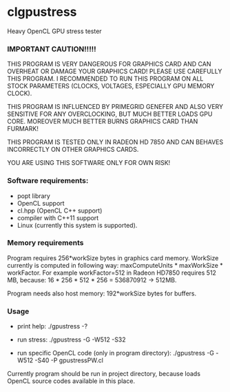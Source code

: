 clgpustress
===========

Heavy OpenCL GPU stress tester

### IMPORTANT CAUTION!!!!!

THIS PROGRAM IS VERY DANGEROUS FOR GRAPHICS CARD AND CAN OVERHEAT OR DAMAGE YOUR GRAPHICS CARD! PLEASE USE CAREFULLY
THIS PROGRAM. I RECOMMENDED TO RUN THIS PROGRAM ON ALL STOCK PARAMETERS (CLOCKS, VOLTAGES, ESPECIALLY GPU MEMORY CLOCK).

THIS PROGRAM IS INFLUENCED BY PRIMEGRID GENEFER AND ALSO VERY SENSITIVE FOR ANY OVERCLOCKING, BUT MUCH BETTER LOADS GPU CORE. MOREOVER MUCH BETTER BURNS GRAPHICS CARD THAN FURMARK!

THIS PROGRAM IS TESTED ONLY IN RADEON HD 7850 AND CAN BEHAVES INCORRECTLY ON OTHER GRAPHICS CARDS.

YOU ARE USING THIS SOFTWARE ONLY FOR OWN RISK!

### Software requirements:

- popt library
- OpenCL support
- cl.hpp (OpenCL C++ support)
- compiler with C++11 support
- Linux (currently this system is supported).

### Memory requirements

Program requires 256*workSize bytes in graphics card memory. WorkSize currently is computed in following way:
maxComputeUnits * maxWorkSize * workFactor. For example workFactor=512 in Radeon HD7850 requires 512 MB, because:
16 * 256 * 512 * 256 = 536870912 -> 512MB.

Program needs also host memory: 192*workSize bytes for buffers.

### Usage

- print help: ./gpustress -?

- run stress: ./gpustress -G -W512 -S32

- run specific OpenCL code (only in program directory): ./gpustress -G -W512 -S40 -P gpustressPW.cl

Currently program should be run in project directory, because loads OpenCL source codes available in this place.
